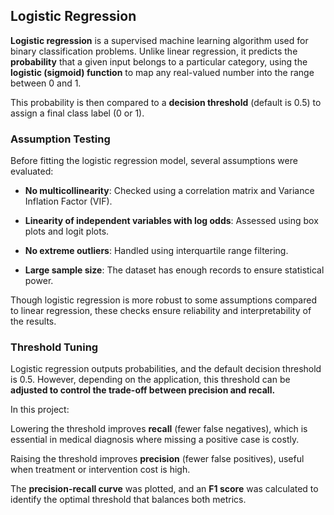 ## Logistic Regression

**Logistic regression** is a supervised machine learning algorithm used for binary classification problems. Unlike linear regression, it predicts the **probability** that a given input belongs to a particular category, using the **logistic (sigmoid) function** to map any real-valued number into the range between 0 and 1.

This probability is then compared to a **decision threshold** (default is 0.5) to assign a final class label (0 or 1).

### Assumption Testing

Before fitting the logistic regression model, several assumptions were evaluated:

- **No multicollinearity**: Checked using a correlation matrix and Variance Inflation Factor (VIF).

- **Linearity of independent variables with log odds**: Assessed using box plots and logit plots.

- **No extreme outliers**: Handled using interquartile range filtering.

- **Large sample size**: The dataset has enough records to ensure statistical power.

Though logistic regression is more robust to some assumptions compared to linear regression, these checks ensure reliability and interpretability of the results.

### Threshold Tuning

Logistic regression outputs probabilities, and the default decision threshold is 0.5. However, depending on the application, this threshold can be **adjusted to control the trade-off between precision and recall.**

In this project:

Lowering the threshold improves **recall** (fewer false negatives), which is essential in medical diagnosis where missing a positive case is costly.

Raising the threshold improves **precision** (fewer false positives), useful when treatment or intervention cost is high.

The **precision-recall curve** was plotted, and an **F1 score** was calculated to identify the optimal threshold that balances both metrics.
